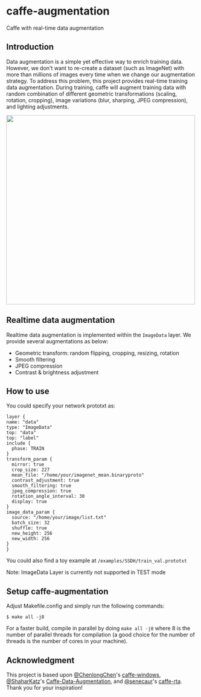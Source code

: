 # caffe-augmentation

Caffe with real-time data augmentation


## Introduction
Data augmentation is a simple yet effective way to enrich training data. However, we don't want to re-create a dataset (such as ImageNet) with more than millions of images every time when we change our augmentation strategy. To address this problem, this project provides real-time training data augmentation. During training, caffe will augment training data with random combination of different geometric transformations (scaling, rotation, cropping), image variations (blur, sharping, JPEG compression), and lighting adjustments.

<img src="https://www.csie.ntu.edu.tw/~r01944012/bb.gif" width="500">


## Realtime data augmentation
Realtime data augmentation is implemented within the `ImageData` layer. We provide several augmentations as below:
- Geometric transform: random flipping, cropping, resizing, rotation
- Smooth filtering
- JPEG compression
- Contrast & brightness adjustment


## How to use
You could specify your network prototxt as:

    layer {
    name: "data"
    type: "ImageData"
    top: "data"
    top: "label"
    include {
      phase: TRAIN
    }
    transform_param {
      mirror: true
      crop_size: 227
      mean_file: "/home/your/imagenet_mean.binaryproto"
      contrast_adjustment: true
      smooth_filtering: true
      jpeg_compression: true
      rotation_angle_interval: 30
      display: true
    }
    image_data_param {
      source: "/home/your/image/list.txt"
      batch_size: 32
      shuffle: true
      new_height: 256
      new_width: 256
    }
    }

You could also find a toy example at `/examples/SSDH/train_val.prototxt`

Note: ImageData Layer is currently not supported in TEST mode


## Setup caffe-augmentation
Adjust Makefile.config and simply run the following commands:

    $ make all -j8

For a faster build, compile in parallel by doing `make all -j8` where 8 is the number of parallel threads for compilation (a good choice for the number of threads is the number of cores in your machine).


## Acknowledgment
This project is based upon [@ChenlongChen](https://github.com/ChenglongChen)'s [caffe-windows](https://github.com/ChenglongChen/caffe-windows), [@ShaharKatz](https://github.com/ShaharKatz)'s [Caffe-Data-Augmentation](https://github.com/ShaharKatz/Caffe-Data-Augmentation), and [@senecaur](https://github.com/senecaur)'s [caffe-rta](https://github.com/senecaur/caffe-rta). Thank you for your inspiration!





